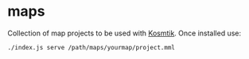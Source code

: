 # maps
Collection of map projects to be used with [Kosmtik](https://github.com/kosmtik/kosmtik). Once installed use:

```./index.js serve /path/maps/yourmap/project.mml```
